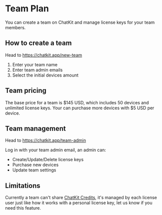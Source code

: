 # Team Plan

You can create a team on ChatKit and manage license keys for your team members.

## How to create a team

Head to https://chatkit.app/new-team

1. Enter your team name
2. Enter team admin emails
3. Select the initial devices amount

## Team pricing

The base price for a team is $145 USD, which includes 50 devices and unlimited license keys. Your can purchase more devices with $5 USD per device.

## Team management

Head to https://chatkit.app/team-admin

Log in with your team admin email, an admin can:

- Create/Update/Delete license keys
- Purchase new devices
- Update team settings

## Limitations

Currently a team can't share [ChatKit Credits](./credits.md), it's managed by each license user just like how it works with a personal license key, let us know if you need this feature.
